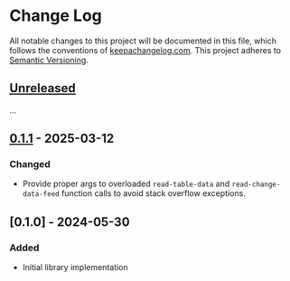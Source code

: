 Change Log
==========

All notable changes to this project will be documented in this file, which
follows the conventions of [keepachangelog.com](http://keepachangelog.com/).
This project adheres to [Semantic Versioning](http://semver.org/).


## [Unreleased]

...

## [0.1.1] - 2025-03-12

### Changed
- Provide proper args to overloaded `read-table-data` and `read-change-data-feed` function calls
  to avoid stack overflow exceptions.

## [0.1.0] - 2024-05-30

### Added

- Initial library implementation

[Unreleased]: https://github.com/amperity/delta-sharing-client-clj/compare/0.1.1...HEAD
[0.1.1]: https://github.com/amperity/delta-sharing-client-clj/compare/0.1.1...0.1.0
